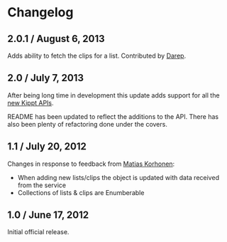 # Changelog

## 2.0.1 / August 6, 2013

Adds ability to fetch the clips for a list. Contributed by [Darep](https://github.com/Darep).

## 2.0 / July 7, 2013

After being long time in development this update adds support for all the
[new Kippt APIs](http://blog.kippt.com/2013/04/10/say-hi-to-api-and-apps/).

README has been updated to reflect the additions to the API. There has also
been plenty of refactoring done under the covers.

## 1.1 / July 20, 2012

Changes in response to feedback from [Matias Korhonen](https://github.com/k33l0r):

* When adding new lists/clips the object is updated with data received from the service
* Collections of lists & clips are Enumberable

## 1.0 / June 17, 2012

Initial official release.

